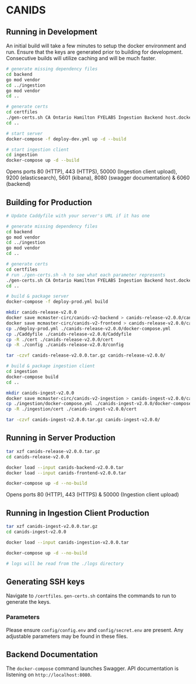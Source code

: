 # CANIDS

## Running in Development
An initial build will take a few minutes to setup the docker environment and run. Ensure that the keys are generated prior to building for development. Consecutive builds will utilize caching and will be much faster.

```sh
# generate missing dependency files
cd backend
go mod vendor
cd ../ingestion
go mod vendor
cd ..

# generate certs
cd certfiles
./gen-certs.sh CA Ontario Hamilton FYELABS Ingestion Backend host.docker.internal
cd ..

# start server
docker-compose -f deploy-dev.yml up -d --build

# start ingestion client
cd ingestion
docker-compose up -d --build
```

Opens ports 80 (HTTP), 443 (HTTPS), 50000 (Ingestion client upload), 9200 (elasticsearch), 5601 (kibana), 8080 (swagger documentation) & 6060 (backend)

## Building for Production
```sh
# Update Caddyfile with your server's URL if it has one

# generate missing dependency files
cd backend
go mod vendor
cd ../ingestion
go mod vendor
cd ..

# generate certs
cd certfiles
# run ./gen-certs.sh -h to see what each parameter represents
./gen-certs.sh CA Ontario Hamilton FYELABS Ingestion Backend host.docker.internal
cd ..

# build & package server
docker-compose -f deploy-prod.yml build

mkdir canids-release-v2.0.0
docker save mcmaster-circ/canids-v2-backend > canids-release-v2.0.0/canids-backend-v2.0.0.tar
docker save mcmaster-circ/canids-v2-frontend > canids-release-v2.0.0/canids-frontend-v2.0.0.tar
cp ./deploy-prod.yml ./canids-release-v2.0.0/docker-compose.yml
cp ./Caddyfile ./canids-release-v2.0.0/Caddyfile
cp -R ./cert ./canids-release-v2.0.0/cert
cp -R ./config ./canids-release-v2.0.0/config

tar -czvf canids-release-v2.0.0.tar.gz canids-release-v2.0.0/

# build & package ingestion client
cd ingestion
docker-compose build
cd ..

mkdir canids-ingest-v2.0.0
docker save mcmaster-circ/canids-v2-ingestion > canids-ingest-v2.0.0/canids-ingestion-v2.0.0.tar
cp ./ingestion/docker-compose.yml ./canids-ingest-v2.0.0/docker-compose.yml
cp -R ./ingestion/cert ./canids-ingest-v2.0.0/cert

tar -czvf canids-ingest-v2.0.0.tar.gz canids-ingest-v2.0.0/
```

## Running in Server Production
```sh
tar xzf canids-release-v2.0.0.tar.gz
cd canids-release-v2.0.0

docker load --input canids-backend-v2.0.0.tar
docker load --input canids-frontend-v2.0.0.tar

docker-compose up -d --no-build
```

Opens ports 80 (HTTP), 443 (HTTPS) & 50000 (Ingestion client upload)

## Running in Ingestion Client Production
```sh
tar xzf canids-ingest-v2.0.0.tar.gz
cd canids-ingest-v2.0.0

docker load --input canids-ingestion-v2.0.0.tar

docker-compose up -d --no-build

# logs will be read from the ./logs directory
```

## Generating SSH keys
Navigate to `/certfiles`. `gen-certs.sh` contains the commands to run to generate the keys.

### Parameters
Please ensure `config/config.env` and `config/secret.env` are present. Any
adjustable parameters may be found in these files.

## Backend Documentation
The `docker-compose` command launches Swagger. API documentation is listening on
`http://localhost:8080`.
